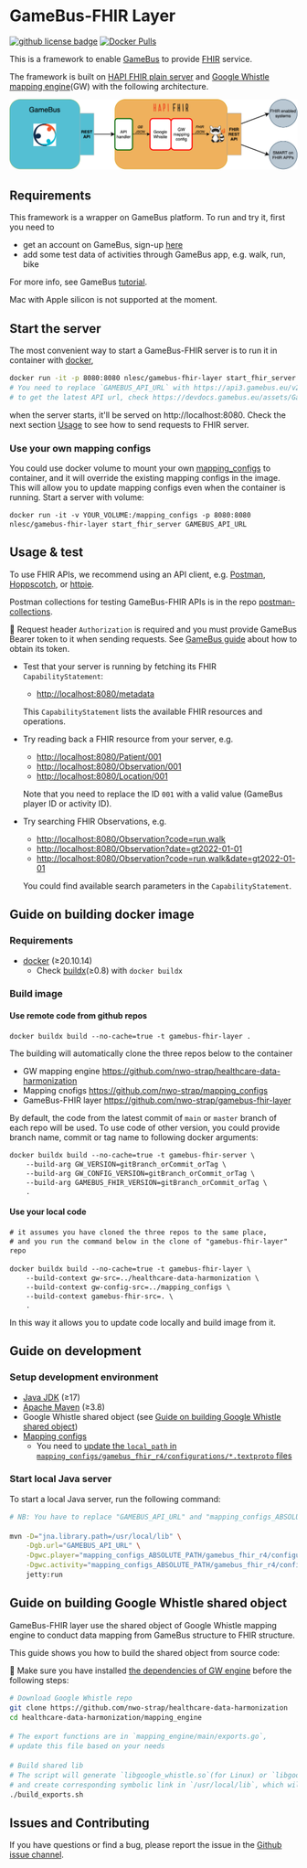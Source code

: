 # GameBus-FHIR Layer

[![github license badge](https://img.shields.io/github/license/nwo-strap/gamebus-fhir-layer)](https://github.com/nwo-strap/gamebus-fhir-layer)
[![Docker Pulls](https://img.shields.io/docker/pulls/nlesc/gamebus-fhir-layer)](https://hub.docker.com/repository/docker/nlesc/gamebus-fhir-layer)


This is a framework to enable [GameBus](https://blog.gamebus.eu/) to provide [FHIR](http://hl7.org/fhir/) service.

The framework is built on [HAPI FHIR plain server](https://hapifhir.io/hapi-fhir/docs/server_plain/introduction.html) and [Google Whistle mapping engine](https://github.com/GoogleCloudPlatform/healthcare-data-harmonization)(GW) with the following architecture.

![GB](image/gb_fhir_layer.png)


## Requirements

This framework is a wrapper on GameBus platform. To run and try it, first you need to
- get an account on GameBus, sign-up [here](https://app3.gamebus.eu/auth/signup)
- add some test data of activities through GameBus app, e.g. walk, run, bike

For more info, see GameBus [tutorial](https://devdocs.gamebus.eu/get-started/).

Mac with Apple silicon is not supported at the moment.

## Start the server
The most convenient way to start a GameBus-FHIR server is to run it in container with [docker](https://www.docker.com/),

```bash
docker run -it -p 8080:8080 nlesc/gamebus-fhir-layer start_fhir_server GAMEBUS_API_URL
# You need to replace `GAMEBUS_API_URL` with https://api3.gamebus.eu/v2
# to get the latest API url, check https://devdocs.gamebus.eu/assets/GameBus.test.postman_environment.json
```

when the server starts, it'll be served on http://localhost:8080. Check the next section [Usage](#Usage) to see how to send requests to FHIR server.

### Use your own mapping configs
You could use docker volume to mount your own [mapping_configs](https://github.com/nwo-strap/mapping_configs) to container, and it will override the existing mapping configs in the image. This will allow you to update mapping configs even when the container is running. Start a server with volume:

```
docker run -it -v YOUR_VOLUME:/mapping_configs -p 8080:8080 nlesc/gamebus-fhir-layer start_fhir_server GAMEBUS_API_URL
```

## Usage & test
To use FHIR APIs, we recommend using an API client, e.g. [Postman](https://www.postman.com/), [Hoppscotch](https://hoppscotch.io/), or [httpie](https://httpie.io/).

Postman collections for testing GameBus-FHIR APIs is in the repo [postman-collections](https://github.com/nwo-strap/postman-collections).


:bell: Request header `Authorization` is required and you must provide GameBus Bearer token to it when sending requests. See [GameBus guide](https://devdocs.gamebus.eu/get-started/) about how to obtain its token.

-   Test that your server is running by fetching its FHIR `CapabilityStatement`:

    -   <http://localhost:8080/metadata>

    This `CapabilityStatement` lists the available FHIR resources and operations.

-   Try reading back a FHIR resource from your server, e.g.

    -   <http://localhost:8080/Patient/001>
    -   <http://localhost:8080/Observation/001>
    -   <http://localhost:8080/Location/001>

    Note that you need to replace the ID `001` with a valid value (GameBus player ID or activity ID).

-   Try searching FHIR Observations, e.g.

    -   <http://localhost:8080/Observation?code=run,walk>
    -   <http://localhost:8080/Observation?date=gt2022-01-01>
    -   <http://localhost:8080/Observation?code=run,walk&date=gt2022-01-01>

    You could find available search parameters in the `CapabilityStatement`.


## Guide on building docker image

### Requirements
- [docker](https://docs.docker.com/engine/install/) (≥20.10.14)
    - Check [buildx](https://docs.docker.com/buildx/working-with-buildx/)(≥0.8) with `docker buildx`

### Build image

#### Use remote code from github repos

```
docker buildx build --no-cache=true -t gamebus-fhir-layer .
```
The building will automatically clone the three repos below to the container
- GW mapping engine https://github.com/nwo-strap/healthcare-data-harmonization
- Mapping cnofigs https://github.com/nwo-strap/mapping_configs
- GameBus-FHIR layer https://github.com/nwo-strap/gamebus-fhir-layer

By default, the code from the latest commit of `main` or `master` branch of each repo will be used. To use code of other version, you could provide branch name, commit or tag name to following docker arguments:
```
docker buildx build --no-cache=true -t gamebus-fhir-server \
    --build-arg GW_VERSION=gitBranch_orCommit_orTag \
    --build-arg GW_CONFIG_VERSION=gitBranch_orCommit_orTag \
    --build-arg GAMEBUS_FHIR_VERSION=gitBranch_orCommit_orTag \
    .
```
#### Use your local code
```
# it assumes you have cloned the three repos to the same place,
# and you run the command below in the clone of "gamebus-fhir-layer" repo

docker buildx build --no-cache=true -t gamebus-fhir-layer \
    --build-context gw-src=../healthcare-data-harmonization \
    --build-context gw-config-src=../mapping_configs \
    --build-context gamebus-fhir-src=. \
    .
```
In this way it allows you to update code locally and build image from it.


## Guide on development

### Setup development environment

- [Java JDK](https://openjdk.java.net/) (≥17)
- [Apache Maven](https://maven.apache.org/) (≥3.8)
- Google Whistle shared object (see [Guide on building Google Whistle shared object](#Guide-on-building-Google-Whistle-shared-object))
- [Mapping configs](https://github.com/nwo-strap/mapping_configs)
    - You need to [update the `local_path` in `mapping_configs/gamebus_fhir_r4/configurations/*.textproto` files](https://github.com/nwo-strap/mapping_configs#41-update-the-local_path-in-gamebus_fhir_r4configurationstextproto-files)



### Start local Java server

To start a local Java server, run the following command:

```bash
# NB: You have to replace "GAMEBUS_API_URL" and "mapping_configs_ABSOLUTE_PATH" with real values

mvn -D="jna.library.path=/usr/local/lib" \
    -Dgb.url="GAMEBUS_API_URL" \
    -Dgwc.player="mapping_configs_ABSOLUTE_PATH/gamebus_fhir_r4/configurations/player.textproto" \
    -Dgwc.activity="mapping_configs_ABSOLUTE_PATH/gamebus_fhir_r4/configurations/activity.textproto" \
    jetty:run
```

## Guide on building Google Whistle shared object

GameBus-FHIR layer use the shared object of Google Whistle mapping engine to conduct data mapping from GameBus structure to FHIR structure.

This guide shows you how to build the shared object from source code:

:bell: Make sure you have installed [the dependencies of GW engine](https://github.com/nwo-strap/healthcare-data-harmonization#details) before the following steps:

```bash
# Download Google Whistle repo
git clone https://github.com/nwo-strap/healthcare-data-harmonization
cd healthcare-data-harmonization/mapping_engine

# The export functions are in `mapping_engine/main/exports.go`,
# update this file based on your needs

# Build shared lib
# The script will generate `libgoogle_whistle.so`(for Linux) or `libgoogle_whistle.dylib`(for MacOS)
# and create corresponding symbolic link in `/usr/local/lib`, which will be used by GameBus-FHIR layer
./build_exports.sh
```


## Issues and Contributing

If you have questions or find a bug, please report the issue in the
[Github issue channel](https://github.com/nwo-strap/gamebus-fhir-layer/issues).
